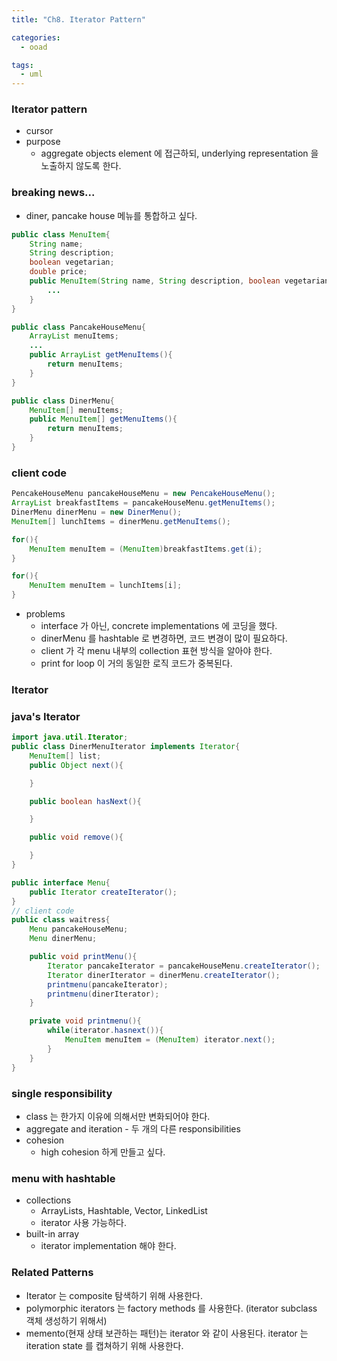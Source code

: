 ```yaml
---
title: "Ch8. Iterator Pattern"

categories:
  - ooad

tags:
  - uml
---
```


### Iterator pattern
- cursor
- purpose
    - aggregate objects element 에 접근하되, underlying representation 을 노출하지 않도록 한다.

### breaking news...
- diner, pancake house 메뉴를 통합하고 싶다.

```java
public class MenuItem{
    String name;
    String description;
    boolean vegetarian;
    double price;
    public MenuItem(String name, String description, boolean vegetarian, double price){
        ...
    }
}

public class PancakeHouseMenu{
    ArrayList menuItems;
    ...
    public ArrayList getMenuItems(){
        return menuItems;
    }
}

public class DinerMenu{
    MenuItem[] menuItems;
    public MenuItem[] getMenuItems(){
        return menuItems;
    }
}
```

### client code

```java
PencakeHouseMenu pancakeHouseMenu = new PencakeHouseMenu();
ArrayList breakfastItems = pancakeHouseMenu.getMenuItems();
DinerMenu dinerMenu = new DinerMenu();
MenuItem[] lunchItems = dinerMenu.getMenuItems();

for(){
    MenuItem menuItem = (MenuItem)breakfastItems.get(i);
}

for(){
    MenuItem menuItem = lunchItems[i];
}
```
- problems
    - interface 가 아닌, concrete implementations 에 코딩을 했다.
    - dinerMenu 를 hashtable 로 변경하면, 코드 변경이 많이 필요하다.
    - client 가 각 menu 내부의 collection 표현 방식을 알아야 한다.
    - print for loop 이 거의 동일한 로직 코드가 중복된다.

### Iterator

### java's Iterator

```java
import java.util.Iterator;
public class DinerMenuIterator implements Iterator{
    MenuItem[] list;
    public Object next(){

    }

    public boolean hasNext(){

    }

    public void remove(){

    }
}

public interface Menu{
    public Iterator createIterator();
}
// client code
public class waitress{
    Menu pancakeHouseMenu;
    Menu dinerMenu;

    public void printMenu(){
        Iterator pancakeIterator = pancakeHouseMenu.createIterator();
        Iterator dinerIterator = dinerMenu.createIterator();
        printmenu(pancakeIterator);
        printmenu(dinerIterator);
    }

    private void printmenu(){
        while(iterator.hasnext()){
            MenuItem menuItem = (MenuItem) iterator.next();
        }
    }
}
```

### single responsibility
- class 는 한가지 이유에 의해서만 변화되어야 한다.
- aggregate and iteration - 두 개의 다른 responsibilities 
- cohesion
    - high cohesion 하게 만들고 싶다.

### menu with hashtable
- collections
    - ArrayLists, Hashtable, Vector, LinkedList
    - iterator 사용 가능하다.
- built-in array
    - iterator implementation 해야 한다.


### Related Patterns
- Iterator 는 composite 탐색하기 위해 사용한다.
- polymorphic iterators 는 factory methods 를 사용한다. (iterator subclass 객체 생성하기 위해서)
- memento(현재 상태 보관하는 패턴)는 iterator 와 같이 사용된다. iterator 는 iteration state 를 캡쳐하기 위해 사용한다.